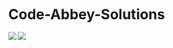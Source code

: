 # Code-Abbey-Solutions

<img src="https://www.codeabbey.com/img/facade.gif" /> 
<img align="left" src="https://www.codeabbey.com/index/user_banner/oddell.png" /> 
